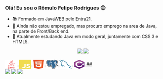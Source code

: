### Olá! Eu sou o Rômulo Felipe Rodrigues 😊

- 📚 Formado em JavaWEB pelo Entra21.
- 🔭 Ainda não estou empregado, mas procuro emprego na area de Java, na parte de Front/Back end.
- 🌱 Atualmente estudando Java em modo geral, juntamente com CSS 3 e HTML5.

<div align="center">
  <a href="https://github.com/lipe-romulo">
  <img height="180em" src="https://github-readme-stats.vercel.app/api?username=lipe-romulo&show_icons=true&theme=dark&include_all_commits=true&count_private=true"/>
  <img height="180em" src="https://github-readme-stats.vercel.app/api/top-langs/?username=lipe-romulo&layout=compact&langs_count=7&theme=dark"/>
</div>
<div style="display: inline_block"><br>
  <img align="center" alt="Romulo-Ja" height="30" width="40" src="https://raw.githubusercontent.com/devicons/devicon/master/icons/java/java-plain-wordmark.svg">
  <img align="center" alt="Romulo-Js" height="30" width="40" src="https://raw.githubusercontent.com/devicons/devicon/master/icons/javascript/javascript-plain.svg">
  <img align="center" alt="Romulo-HTML" height="30" width="40" src="https://raw.githubusercontent.com/devicons/devicon/master/icons/html5/html5-original.svg">
  <img align="center" alt="Romulo-postgesql" height="30" width="40" src="https://raw.githubusercontent.com/devicons/devicon/master/icons/postgresql/postgresql-original.svg">
  <img align="center" alt="Romulo-mysql" height="30" width="40" src="https://raw.githubusercontent.com/devicons/devicon/master/icons/mysql/mysql-plain.svg">
  <img align="center" alt="Romulo-Csharp" height="30" width="40" src="https://raw.githubusercontent.com/devicons/devicon/master/icons/csharp/csharp-original.svg">
  ##
  
<div> 
  <a href="https://instagram.com/romulo.op" target="_blank"><img src="https://img.shields.io/badge/-Instagram-%23E4405F?style=for-the-badge&logo=instagram&logoColor=white" target="_blank"></a>
  <a href = "mailto:romulofeliperodrigues10@gmail.com"><img src="https://img.shields.io/badge/-Gmail-%23333?style=for-the-badge&logo=gmail&logoColor=white" target="_blank"></a>
  <a href="https://www.linkedin.com/in/rômulo-felipe-rodrigues-0bb7a51bb/" target="_blank"><img src="https://img.shields.io/badge/-LinkedIn-%230077B5?style=for-the-badge&logo=linkedin&logoColor=white" target="_blank"></a> 
  
</div>
